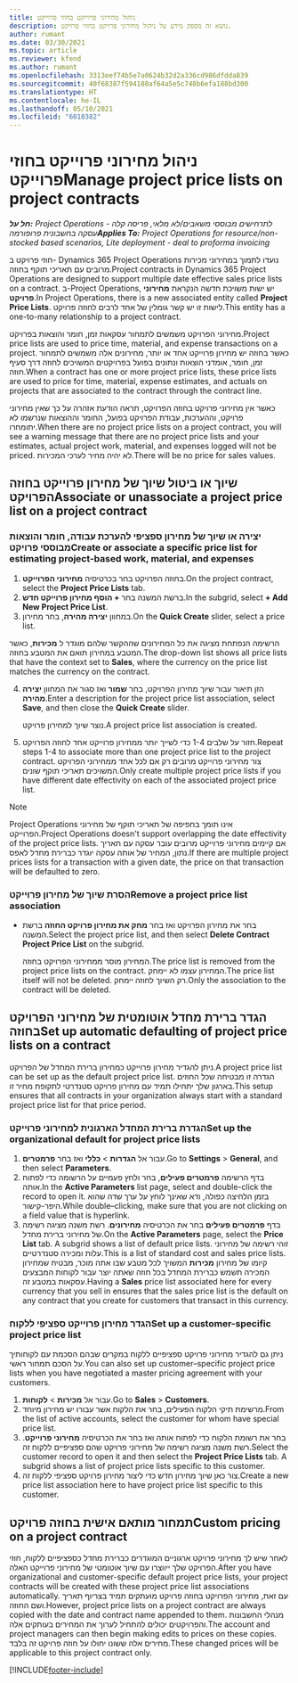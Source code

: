 ```yaml
---
title: ניהול מחירוני פרוייקט בחוזי פרוייקט
description: נושא זה מספק מידע על ניהול מחירוני פרויקט בחוזי פרויקט.
author: rumant
ms.date: 03/30/2021
ms.topic: article
ms.reviewer: kfend
ms.author: rumant
ms.openlocfilehash: 3313eef74b5e7a0624b32d2a336cd986dfdda839
ms.sourcegitcommit: 40f68387f594180af64a5e5c748b6efa188bd300
ms.translationtype: HT
ms.contentlocale: he-IL
ms.lasthandoff: 05/10/2021
ms.locfileid: "6010382"
---
```

# <a name="manage-project-price-lists-on-project-contracts"></a><span data-ttu-id="8e846-103">ניהול מחירוני פרוייקט בחוזי פרוייקט</span><span class="sxs-lookup"><span data-stu-id="8e846-103">Manage project price lists on project contracts</span></span>

<span data-ttu-id="8e846-104">_**חל על:** Project Operations לתרחישים מבוססי משאבים/לא מלאי, פריסה קלה - עסקה בחשבונית פרופורמה_</span><span class="sxs-lookup"><span data-stu-id="8e846-104">_**Applies To:** Project Operations for resource/non-stocked based scenarios, Lite deployment - deal to proforma invoicing_</span></span>

<span data-ttu-id="8e846-105">חוזי פרויקט ב- Dynamics 365 Project Operations נועדו לתמוך במחירוני מכירות מרובים עם תאריכי תוקף בחוזה.</span><span class="sxs-lookup"><span data-stu-id="8e846-105">Project contracts in Dynamics 365 Project Operations are designed to support multiple date effective sales price lists on a contract.</span></span> <span data-ttu-id="8e846-106">ב-Project Operations, יש ישות משויכת חדשה הנקראת **מחירוני פרויקט**.</span><span class="sxs-lookup"><span data-stu-id="8e846-106">In Project Operations, there is a new associated entity called **Project Price Lists**.</span></span> <span data-ttu-id="8e846-107">לישות זו יש קשר גומלין של אחד לרבים לחוזה פרויקט.</span><span class="sxs-lookup"><span data-stu-id="8e846-107">This entity has a one-to-many relationship to a project contract.</span></span>

<span data-ttu-id="8e846-108">מחירוני הפרויקט משמשים לתמחור עסקאות זמן, חומר והוצאות בפרויקט.</span><span class="sxs-lookup"><span data-stu-id="8e846-108">Project price lists are used to price time, material, and expense transactions on a project.</span></span> <span data-ttu-id="8e846-109">כאשר בחוזה יש מחירון פרוייקט אחד או יותר, מחירונים אלה משמשים לתמחור זמן, חומר, אומדני הוצאות ונתונים בפועל בפרויקטים המשויכים לחוזה דרך סעיף חוזה.</span><span class="sxs-lookup"><span data-stu-id="8e846-109">When a contract has one or more project price lists, these price lists are used to price for time, material, expense estimates, and actuals on projects that are associated to the contract through the contract line.</span></span>

<span data-ttu-id="8e846-110">כאשר אין מחירוני פרויקט בחוזה הפרויקט, תראה הודעת אזהרה על כך שאין מחירוני פרויקט, וההערכות, עבודת הפרויקט בפועל, החומר וההוצאות שנרשמו לא יתומחרו.</span><span class="sxs-lookup"><span data-stu-id="8e846-110">When there are no project price lists on a project contract, you will see a warning message that there are no project price lists and your estimates, actual project work, material, and expenses logged will not be priced.</span></span> <span data-ttu-id="8e846-111">לא יהיה מחיר לערכי המכירות.</span><span class="sxs-lookup"><span data-stu-id="8e846-111">There will be no price for sales values.</span></span>

## <a name="associate-or-unassociate-a-project-price-list-on-a-project-contract"></a><span data-ttu-id="8e846-112">שיוך או ביטול שיוך של מחירון פרוייקט בחוזה הפרויקט</span><span class="sxs-lookup"><span data-stu-id="8e846-112">Associate or unassociate a project price list on a project contract</span></span>

### <a name="create-or-associate-a-specific-price-list-for-estimating-project-based-work-material-and-expenses"></a><span data-ttu-id="8e846-113">יצירה או שיוך של מחירון ספציפי להערכת עבודה, חומר והוצאות מבוססי פרויקט</span><span class="sxs-lookup"><span data-stu-id="8e846-113">Create or associate a specific price list for estimating project-based work, material, and expenses</span></span>

1. <span data-ttu-id="8e846-114">בחוזה הפרויקט בחר בכרטיסיה **מחירוני הפרוייקט**.</span><span class="sxs-lookup"><span data-stu-id="8e846-114">On the project contract, select the **Project Price Lists** tab.</span></span>
2. <span data-ttu-id="8e846-115">ברשת המשנה בחר **+ הוסף מחירון פרוייקט חדש**.</span><span class="sxs-lookup"><span data-stu-id="8e846-115">In the subgrid, select **+ Add New Project Price List**.</span></span>
3. <span data-ttu-id="8e846-116">במחוון **יצירה מהירה**, בחר מחירון.</span><span class="sxs-lookup"><span data-stu-id="8e846-116">On the **Quick Create** slider, select a price list.</span></span> 

  <span data-ttu-id="8e846-117">הרשימה הנפתחת מציגה את כל המחירונים שההקשר שלהם מוגדר ל **מכירות**, כאשר המטבע במחירון תואם את המטבע בחוזה.</span><span class="sxs-lookup"><span data-stu-id="8e846-117">The drop-down list shows all price lists that have the context set to **Sales**, where the currency on the price list matches the currency on the contract.</span></span>
  
4. <span data-ttu-id="8e846-118">הזן תיאור עבור שיוך מחירון הפרויקט, בחר **שמור** ואז סגור את המחוון **יצירה מהירה**.</span><span class="sxs-lookup"><span data-stu-id="8e846-118">Enter a description for the project price list association, select **Save**, and then close the **Quick Create** slider.</span></span>

   <span data-ttu-id="8e846-119">נוצר שיוך למחירון פרויקט.</span><span class="sxs-lookup"><span data-stu-id="8e846-119">A project price list association is created.</span></span>
   
5. <span data-ttu-id="8e846-120">חזור על שלבים 1-4 כדי לשייך יותר ממחירון פרוייקט אחד לחוזה הפרויקט.</span><span class="sxs-lookup"><span data-stu-id="8e846-120">Repeat steps 1-4 to associate more than one project price list to the project contract.</span></span> <span data-ttu-id="8e846-121">צור מחירוני פרוייקט מרובים רק אם לכל אחד ממחירוני הפרויקט המשויכים תאריכי תוקף שונים.</span><span class="sxs-lookup"><span data-stu-id="8e846-121">Only create multiple project price lists if you have different date effectivity on each of the associated project price list.</span></span>

> [!NOTE]
> <span data-ttu-id="8e846-122">Project Operations אינו תומך בחפיפה של תאריכי תוקף של מחירוני הפרוייקט.</span><span class="sxs-lookup"><span data-stu-id="8e846-122">Project Operations doesn't support overlapping the date effectivity of the project price lists.</span></span> <span data-ttu-id="8e846-123">אם קיימים מחירוני פרוייקט מרובים עובר עסקה עם תאריך נתון, המחיר של אותה עסקה יוגדר כברירת מחדל לאפס.</span><span class="sxs-lookup"><span data-stu-id="8e846-123">If there are multiple project prices lists for a transaction with a given date, the price on that transaction will be defaulted to zero.</span></span>

### <a name="remove-a-project-price-list-association"></a><span data-ttu-id="8e846-124">הסרת שיוך של מחירון פרוייקט</span><span class="sxs-lookup"><span data-stu-id="8e846-124">Remove a project price list association</span></span>

- <span data-ttu-id="8e846-125">בחר את מחירון הפרויקט ואז בחר **מחק את מחירון פרויקט החוזה** ברשת המשנה.</span><span class="sxs-lookup"><span data-stu-id="8e846-125">Select the project price list, and then select **Delete Contract Project Price List** on the subgrid.</span></span> 

  <span data-ttu-id="8e846-126">המחירון מוסר ממחירוני הפרויקט בחוזה.</span><span class="sxs-lookup"><span data-stu-id="8e846-126">The price list is removed from the project price lists on the contract.</span></span> <span data-ttu-id="8e846-127">המחירון עצמו לא יימחק.</span><span class="sxs-lookup"><span data-stu-id="8e846-127">The price list itself will not be deleted.</span></span> <span data-ttu-id="8e846-128">רק השיוך לחוזה יימחק.</span><span class="sxs-lookup"><span data-stu-id="8e846-128">Only the association to the contract will be deleted.</span></span>

## <a name="set-up-automatic-defaulting-of-project-price-lists-on-a-contract"></a><span data-ttu-id="8e846-129">הגדר ברירת מחדל אוטומטית של מחירוני הפרויקט בחוזה</span><span class="sxs-lookup"><span data-stu-id="8e846-129">Set up automatic defaulting of project price lists on a contract</span></span>

<span data-ttu-id="8e846-130">ניתן להגדיר מחירון פרוייקט כמחירון ברירת המחדל של הפרויקט.</span><span class="sxs-lookup"><span data-stu-id="8e846-130">A project price list can be set up as the default project price list.</span></span> <span data-ttu-id="8e846-131">הגדרה זו מבטיחה שכל החוזים בארגון שלך יתחילו תמיד עם מחירון פרויקט סטנדרטי לתקופת מחיר זו.</span><span class="sxs-lookup"><span data-stu-id="8e846-131">This setup ensures that all contracts in your organization always start with a standard project price list for that price period.</span></span>

### <a name="set-up-the-organizational-default-for-project-price-lists"></a><span data-ttu-id="8e846-132">הגדרת ברירת המחדל הארגונית למחירוני פרוייקט</span><span class="sxs-lookup"><span data-stu-id="8e846-132">Set up the organizational default for project price lists</span></span>

1. <span data-ttu-id="8e846-133">עבור אל **הגדרות** > **כללי** ואז בחר **פרמטרים**.</span><span class="sxs-lookup"><span data-stu-id="8e846-133">Go to **Settings** > **General**, and then select **Parameters**.</span></span>
2. <span data-ttu-id="8e846-134">בדף הרשימה **פרמטרים פעילים**, בחר ולחץ פעמיים על הרשומה כדי לפתוח אותה.</span><span class="sxs-lookup"><span data-stu-id="8e846-134">In the **Active Parameters** list page, select and double-click the record to open it.</span></span> <span data-ttu-id="8e846-135">בזמן הלחיצה כפולה, ודא שאינך לוחץ על ערך שדה שהוא היפר-קישור.</span><span class="sxs-lookup"><span data-stu-id="8e846-135">While double–clicking, make sure that you are not clicking on a field value that is hyperlink.</span></span> 
3. <span data-ttu-id="8e846-136">בדף **פרמטרים פעילים** בחר את הכרטיסיה **מחירונים**. רשת משנה מציגה רשימה של מחירוני ברירת מחדל.</span><span class="sxs-lookup"><span data-stu-id="8e846-136">On the **Active Parameters** page, select the **Price List** tab. A subgrid shows a list of default price lists.</span></span> <span data-ttu-id="8e846-137">זוהי רשימה של מחירוני עלות ומכירה סטנדרטיים.</span><span class="sxs-lookup"><span data-stu-id="8e846-137">This is a list of standard cost and sales price lists.</span></span> <span data-ttu-id="8e846-138">קיומו של מחירון **מכירות** המשויך לכל מטבע שבו אתה מוכר, מבטיח שמחירון המכירה תשמש כברירת המחדל בכל חוזה שאתה יוצר עבור לקוחות המבצעים עסקאות במטבע זה.</span><span class="sxs-lookup"><span data-stu-id="8e846-138">Having a **Sales** price list associated here for every currency that you sell in ensures that the sales price list is the default on any contract that you create for customers that transact in this currency.</span></span>

### <a name="set-up-a-customer-specific-project-price-list"></a><span data-ttu-id="8e846-139">הגדר מחירון פרוייקט ספציפי ללקוח</span><span class="sxs-lookup"><span data-stu-id="8e846-139">Set up a customer-specific project price list</span></span>

<span data-ttu-id="8e846-140">ניתן גם להגדיר מחירוני פרויקט ספציפיים ללקוח במקרים שבהם הסכמת עם לקוחותיך על הסכם תמחור ראשי.</span><span class="sxs-lookup"><span data-stu-id="8e846-140">You can also set up customer–specific project price lists when you have negotiated a master pricing agreement with your customers.</span></span>

1. <span data-ttu-id="8e846-141">עבור אל **מכירות** > **לקוחות**.</span><span class="sxs-lookup"><span data-stu-id="8e846-141">Go to **Sales** > **Customers**.</span></span>
2. <span data-ttu-id="8e846-142">מרשימת תיקי הלקוח הפעילים, בחר את הלקוח אשר עבורו יש מחירון מיוחד.</span><span class="sxs-lookup"><span data-stu-id="8e846-142">From the list of active accounts, select the customer for whom have special price list.</span></span>
3. <span data-ttu-id="8e846-143">בחר את רשומת הלקוח כדי לפתוח אותה ואז בחר את הכרטיסיה **מחירוני פרוייקט**. רשת משנה מציגה רשימה של מחירוני פרויקט שהם ספציפיים ללקוח זה.</span><span class="sxs-lookup"><span data-stu-id="8e846-143">Select the customer record to open it and then select the **Project Price Lists** tab. A subgrid shows a list of project price lists specific to this customer.</span></span> 
4. <span data-ttu-id="8e846-144">צור כאן שיוך מחירון חדש כדי ליצור מחירון פרויקט ספציפי ללקוח זה.</span><span class="sxs-lookup"><span data-stu-id="8e846-144">Create a new price list association here to have project price list specific to this customer.</span></span>

## <a name="custom-pricing-on-a-project-contract"></a><span data-ttu-id="8e846-145">תמחור מותאם אישית בחוזה פרויקט</span><span class="sxs-lookup"><span data-stu-id="8e846-145">Custom pricing on a project contract</span></span>

<span data-ttu-id="8e846-146">לאחר שיש לך מחירוני פרויקט ארגוניים המוגדרים כברירת מחדל כספציפיים ללקוח, חוזי הפרויקט שלך ייווצרו עם שיוך אוטומטי של מחירוני פרוייקט האלה.</span><span class="sxs-lookup"><span data-stu-id="8e846-146">After you have organizational and customer-specific default project price lists, your project contracts will be created with these project price list associations automatically.</span></span> <span data-ttu-id="8e846-147">עם זאת, מחירוני הפרויקט בחוזה פרויקט מועתקים תמיד בצריוף תאריך ושם החוזה.</span><span class="sxs-lookup"><span data-stu-id="8e846-147">However, project price lists on a project contract are always copied with the date and contract name appended to them.</span></span> <span data-ttu-id="8e846-148">מנהלי החשבונות והפרויקטים יכולים להתחיל לערוך את המחירים בעותקים אלה.</span><span class="sxs-lookup"><span data-stu-id="8e846-148">The account and project managers can then begin making edits to prices on these copies.</span></span> <span data-ttu-id="8e846-149">מחירים אלה ששונו יחולו על חוזה פרויקט זה בלבד.</span><span class="sxs-lookup"><span data-stu-id="8e846-149">These changed prices will be applicable to this project contract only.</span></span>


[!INCLUDE[footer-include](../includes/footer-banner.md)]
